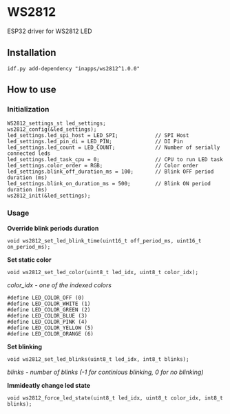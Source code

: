 # WS2812

ESP32 driver for WS2812 LED

## Installation

``
idf.py add-dependency "inapps/ws2812^1.0.0"
``

## How to use

### Initialization

```
WS2812_settings_st led_settings;
ws2812_config(&led_settings);
led_settings.led_spi_host = LED_SPI;            // SPI Host
led_settings.led_pin_di = LED_PIN;              // DI Pin
led_settings.led_count = LED_COUNT;             // Number of serially connected leds
led_settings.led_task_cpu = 0;                  // CPU to run LED task
led_settings.color_order = RGB;                 // Color order
led_settings.blink_off_duration_ms = 100;       // Blink OFF period duration (ms)
led_settings.blink_on_duration_ms = 500;        // Blink ON period duration (ms)
ws2812_init(&led_settings);
```

### Usage

**Override blink periods duration**
```
void ws2812_set_led_blink_time(uint16_t off_period_ms, uint16_t on_period_ms);
```

**Set static color**
```
void ws2812_set_led_color(uint8_t led_idx, uint8_t color_idx);
```
_color_idx - one of the indexed colors_
```
#define LED_COLOR_OFF (0)
#define LED_COLOR_WHITE (1)
#define LED_COLOR_GREEN (2)
#define LED_COLOR_BLUE (3)
#define LED_COLOR_PINK (4)
#define LED_COLOR_YELLOW (5)
#define LED_COLOR_ORANGE (6)
```

**Set blinking**
```
void ws2812_set_led_blinks(uint8_t led_idx, int8_t blinks);
```
_blinks - number of blinks (-1 for continious blinking, 0 for no blinking)_

**Immideatly change led state**
```
void ws2812_force_led_state(uint8_t led_idx, uint8_t color_idx, int8_t blinks);
```